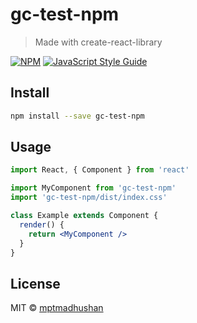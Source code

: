 # gc-test-npm

> Made with create-react-library

[![NPM](https://img.shields.io/npm/v/gc-test-npm.svg)](https://www.npmjs.com/package/gc-test-npm) [![JavaScript Style Guide](https://img.shields.io/badge/code_style-standard-brightgreen.svg)](https://standardjs.com)

## Install

```bash
npm install --save gc-test-npm
```

## Usage

```jsx
import React, { Component } from 'react'

import MyComponent from 'gc-test-npm'
import 'gc-test-npm/dist/index.css'

class Example extends Component {
  render() {
    return <MyComponent />
  }
}
```

## License

MIT © [mptmadhushan](https://github.com/mptmadhushan)
